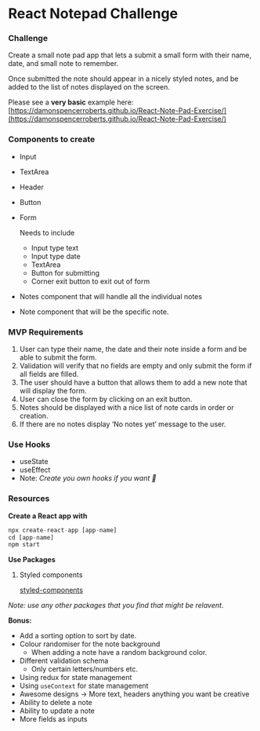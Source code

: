 # React Notepad Challenge

### Challenge

Create a small note pad app that lets a submit a small form with their name, date, and small note to remember.

Once submitted the note should appear in a nicely styled notes, and be added to the list of notes displayed on the screen.

Please see a **very basic** example here: [https://damonspencerroberts.github.io/React-Note-Pad-Exercise/](https://damonspencerroberts.github.io/React-Note-Pad-Exercise/)

### **Components to create**

- Input
- TextArea
- Header
- Button
- Form
    
    Needs to include
    
    - Input type text
    - Input type date
    - TextArea
    - Button for submitting
    - Corner exit button to exit out of form
- Notes component that will handle all the individual notes
- Note component that will be the specific note.

### **MVP Requirements**

1. User can type their name, the date and their note inside a form and be able to submit the form.
2. Validation will verify that no fields are empty and only submit the form if all fields are filled.
3. The user should have a button that allows them to add a new note that will display the form.
4. User can close the form by clicking on an exit button.
5. Notes should be displayed with a nice list of note cards in order or creation.
6. If there are no notes display ‘No notes yet’ message to the user.

### Use Hooks

- useState
- useEffect
- Note: *Create you own hooks if you want 🙂*

### Resources

**Create a React app with**

```jsx
npx create-react-app [app-name]
cd [app-name]
npm start
```

**Use Packages**

1. Styled components
    
    [styled-components](https://styled-components.com/)
    

*Note: use any other packages that you find that might be relavent.*

**Bonus:**

- Add a sorting option to sort by date.
- Colour randomiser for the note background
    - When adding a note have a random background color.
- Different validation schema
    - Only certain letters/numbers etc.
- Using redux for state management
- Using `useContext` for state management
- Awesome designs → More text, headers anything you want be creative
- Ability to delete a note
- Ability to update a note
- More fields as inputs

